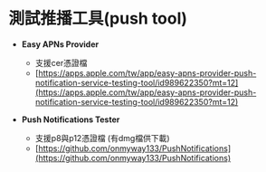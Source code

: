 # 測試推播工具\(push tool\)

* **Easy APNs Provider**

  * 支援cer憑證檔
  * [https://apps.apple.com/tw/app/easy-apns-provider-push-notification-service-testing-tool/id989622350?mt=12](https://apps.apple.com/tw/app/easy-apns-provider-push-notification-service-testing-tool/id989622350?mt=12)

* **Push Notifications Tester**
  * 支援p8與p12憑證檔 \(有dmg檔供下載\)
  * [https://github.com/onmyway133/PushNotifications](https://github.com/onmyway133/PushNotifications)

